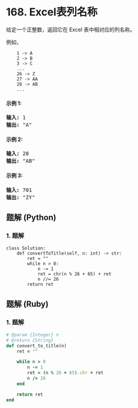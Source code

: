 # 168. Excel表列名称
给定一个正整数，返回它在 Excel 表中相对应的列名称。

例如，
```
    1 -> A
    2 -> B
    3 -> C
    ...
    26 -> Z
    27 -> AA
    28 -> AB
    ...
```

#### 示例 1:
<pre>
<strong>输入:</strong> 1
<strong>输出:</strong> "A"
</pre>

#### 示例 2:
<pre>
<strong>输入:</strong> 28
<strong>输出:</strong> "AB"
</pre>

#### 示例 3:
<pre>
<strong>输入:</strong> 701
<strong>输出:</strong> "ZY"
</pre>

## 题解 (Python)

### 1. 题解
```Python3
class Solution:
    def convertToTitle(self, n: int) -> str:
        ret = ""
        while n > 0:
            n -= 1
            ret = chr(n % 26 + 65) + ret
            n //= 26
        return ret
```

## 题解 (Ruby)

### 1. 题解
```Ruby
# @param {Integer} n
# @return {String}
def convert_to_title(n)
    ret = ""

    while n > 0
        n -= 1
        ret = (n % 26 + 65).chr + ret
        n /= 26
    end

    return ret
end
```

